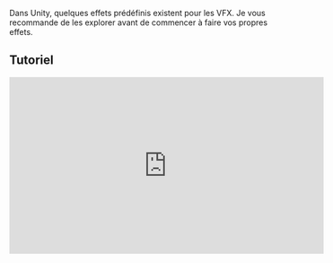 Dans Unity, quelques effets prédéfinis existent pour les VFX. Je vous recommande de les explorer avant de commencer à faire vos propres effets.   

## Tutoriel
<iframe width="560" height="315" src="https://www.youtube.com/embed/t_f2Mgo1ZFM?si=kNbWvTPsMsHLxRgb" title="YouTube video player" frameborder="0" allow="accelerometer; autoplay; clipboard-write; encrypted-media; gyroscope; picture-in-picture; web-share" referrerpolicy="strict-origin-when-cross-origin" allowfullscreen></iframe>
